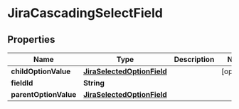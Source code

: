 

# JiraCascadingSelectField


## Properties

| Name | Type | Description | Notes |
|------------ | ------------- | ------------- | -------------|
|**childOptionValue** | [**JiraSelectedOptionField**](JiraSelectedOptionField.md) |  |  [optional] |
|**fieldId** | **String** |  |  |
|**parentOptionValue** | [**JiraSelectedOptionField**](JiraSelectedOptionField.md) |  |  |



